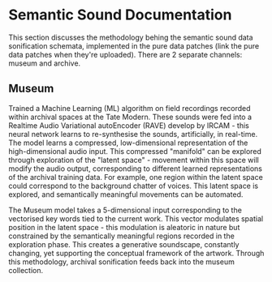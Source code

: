 # Semantic Sound Documentation

This section discusses the methodology behing the semantic sound data sonification schemata, implemented in the pure data patches (link the pure data patches when they're uploaded). There are 2 separate channels: museum and archive. 

## Museum

Trained a Machine Learning (ML) algorithm on field recordings recorded within archival spaces at the Tate Modern. These sounds were fed into a Realtime Audio Variational autoEncoder (RAVE) develop by IRCAM - this neural network learns to re-synthesise the sounds, artificially, in real-time. The model learns a compressed, low-dimensional representation of the high-dimensional audio input. This compressed "manifold" can be explored through exploration of the "latent space" - movement within this space will modify the audio output, corresponding to different learned representations of the archival training data. For example, one region within the latent space could correspond to the background chatter of voices. This latent space is explored, and semantically meaningful movements can be automated.

The Museum model takes a 5-dimensional input corresponding to the vectorised key words tied to the current work. This vector modulates spatial position in the latent space - this modulation is aleatoric in nature but constrained by the semantically meaningful regions recorded in the exploration phase. This creates a generative soundscape, constantly changing, yet supporting the conceptual framework of the artwork. Through this methodology, archival sonification feeds back into the museum collection. 